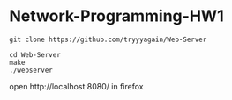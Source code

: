# Network-Programming-HW1
```` 
git clone https://github.com/tryyyagain/Web-Server
````
````
cd Web-Server
make
./webserver
````
open http://localhost:8080/ in firefox
